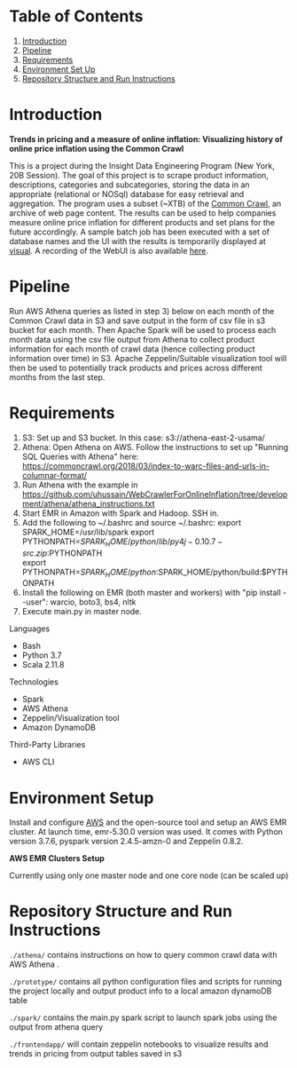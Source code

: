 # Table of Contents 
1. [Introduction](README.md#introduction)
2. [Pipeline](README.md#pipeline)
3. [Requirements](README.md#requirements)
4. [Environment Set Up](README.md#Environment%20Setup)
5. [Repository Structure and Run Instructions](README.md#Repository%20Structure%20and%20Run%20Instructions)


# Introduction
**Trends in pricing and a measure of online inflation: Visualizing history of online price inflation using the Common Crawl**

This is a project during the Insight Data Engineering Program (New York, 20B Session). The goal of this project is to scrape product information, descriptions, 
categories and subcategories, storing the data in an appropriate (relational or NOSql) database for easy retrieval and aggregation. The program uses 
a subset (~XTB) of the [Common Crawl](https://commoncrawl.org/), an archive of web page content. The results can be used to help companies measure online price 
inflation for different products and set plans for the future accordingly. A sample batch job has been executed with a set of database names and the UI with 
the results is temporarily displayed at [visual](somevisualization). A recording of the WebUI is also available [here](X). 

# Pipeline
Run AWS Athena queries as listed in step 3) below on each month of the Common Crawl data in S3 and save output in the form of csv file in s3 bucket for each month. 
Then Apache Spark will be used to process each month data using the csv file output from Athena to collect product information for each month of crawl
data (hence collecting product information over time) in S3. Apache Zeppelin/Suitable visualization tool will then be used to potentially track products and prices 
across different months from the last step.

# Requirements

1)  S3:  Set up and S3 bucket.  In this case:  s3://athena-east-2-usama/
2)  Athena:  Open Athena on AWS.  Follow the instructions to set up "Running SQL Queries with Athena" here:  https://commoncrawl.org/2018/03/index-to-warc-files-and-urls-in-columnar-format/
3)  Run Athena with the example in https://github.com/uhussain/WebCrawlerForOnlineInflation/tree/development/athena/athena_instructions.txt
4)  Start EMR in Amazon with Spark and Hadoop.  SSH in.
5)  Add the following to ~/.bashrc and source ~/.bashrc:
export SPARK_HOME=/usr/lib/spark
export PYTHONPATH=$SPARK_HOME/python/lib/py4j-0.10.7-src.zip:$PYTHONPATH  
export PYTHONPATH=$SPARK_HOME/python:$SPARK_HOME/python/build:$PYTHONPATH
6)  Install the following on EMR (both master and workers) with "pip install --user":  warcio, boto3, bs4, nltk 
7)  Execute main.py in master node.

Languages 
* Bash
* Python 3.7
* Scala 2.11.8

Technologies
* Spark
* AWS Athena
* Zeppelin/Visualization tool
* Amazon DynamoDB

Third-Party Libraries
* AWS CLI

# Environment Setup
Install and configure [AWS](https://aws.amazon.com/cli/) and the open-source tool and setup an AWS EMR cluster. At launch time, emr-5.30.0 version was used.
It comes with Python version 3.7.6, pyspark version 2.4.5-amzn-0 and Zeppelin 0.8.2.


**AWS EMR Clusters Setup**

Currently using only one master node and one core node (can be scaled up)

# Repository Structure and Run Instructions


`./athena/` contains instructions on how to query common crawl data with AWS Athena .

`./prototype/` contains all python configuration files and scripts for running the project locally and output product info to a local amazon dynamoDB table

`./spark/` contains the main.py spark script to launch spark jobs using the output from athena query

`./frontendapp/` will contain zeppelin notebooks to visualize results and trends in pricing from output tables saved in s3




